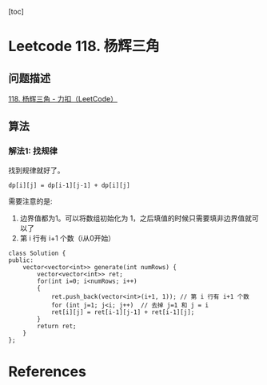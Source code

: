 [toc]

# Leetcode 118. 杨辉三角


## 问题描述

[118. 杨辉三角 - 力扣（LeetCode）](https://leetcode-cn.com/problems/pascals-triangle/)

## 算法

### 解法1: 找规律

找到规律就好了。

```
dp[i][j] = dp[i-1][j-1] + dp[i][j]
```

需要注意的是:

1. 边界值都为1。可以将数组初始化为 1，之后填值的时候只需要填非边界值就可以了
2. 第 i 行有 i+1 个数（i从0开始）

```
class Solution {
public:
    vector<vector<int>> generate(int numRows) {
        vector<vector<int>> ret;
        for(int i=0; i<numRows; i++) 
        {
            ret.push_back(vector<int>(i+1, 1)); // 第 i 行有 i+1 个数
            for (int j=1; j<i; j++)  // 去掉 j=1 和 j = i
            ret[i][j] = ret[i-1][j-1] + ret[i-1][j];
        }
        return ret;
    }
};
```

# References